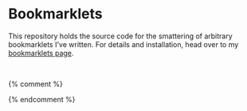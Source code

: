 <!--{% comment %}-->
# Bookmarklets
This repository holds the source code for the smattering of arbitrary
bookmarklets I've written. For details and installation, head over to my
[bookmarklets page](https://jkmartindale.github.io/bookmarklets/).

&nbsp;
<!--{% endcomment %}-->
{% comment %}
<!--{% endcomment %}
# Add to Pocket
Strips gross GET variables from the URL and adds the page to Pocket. Doesn't
work on webpages with a Content Security Policy, but instead of failing silently
it'll 1) tell you that a CSP is in place and 2) strip GET variables from the URL
so that you can save to Pocket with the Share menu or otherwise.
```javascript
javascript:(function(){document.addEventListener("securitypolicyviolation",function(t){t.stopImmediatePropagation();alert("This bookmarklet is not compatible with this webpage's content security policy :(");history.pushState(void 0,void 0,window.location.pathname)});var a=/([^?]+)/.exec(window.location.href)[1],b=document.createElement("script");b.type="text/javascript";var c=a,d=[1335250,6543542,3442575,3096362,1070828,4418221,2412824,2787039,2494417,4533862],e=0,f=0,g=[],h=0,k={a:97,b:98,c:99,d:100,e:101,f:102,g:103,h:104,i:105,j:106,k:107,l:108,m:109,n:110,o:111,p:112,q:113,r:114,s:115,t:116,u:117,v:118,w:119,x:120,y:121,z:122,A:65,B:66,C:67,D:68,E:69,F:70,G:71,H:72,I:73,J:74,K:75,L:76,M:77,N:78,O:79,P:80,Q:81,R:82,S:83,T:84,U:85,V:86,W:87,X:88,Y:89,Z:90,0:48,1:49,2:50,3:51,4:52,5:53,6:54,7:55,8:56,9:57,"/":47,":":58,"?":63,"=":61,"-":45,_:95,"&":38,$:36,"!":33,".":46};c=1335250+c;for(var m=0;274>m;m++){for(var n=0;n<c.length;n++){(l=k[c[n]]?k[c[n]]:c.charCodeAt(n))||(l=3);var p=l*(d[e]+l*d[f%25d.length]);g[h]=(g[h]?g[h]+p:p)+m+f;var q=p%2550;if(g[q]){var r=g[h];g[h]=g[q];g[q]=r}f+=p;h=50==h?0:h+=1;e=e==d.length-1?0:e+1}c=f+"";f=0}var u="";for(n=0;n<g.length;n++)u+=String.fromCharCode(g[n]%2525+97);b.src="https://getpocket.com/b/r4.js?h="+(u+"efcc82e294")+"&u="+encodeURIComponent(a)+"&t="+encodeURIComponent(document.title);(document.getElementsByTagName("head")[0]||document.documentElement).appendChild(b)})()
```

# Archive.org Lookup
Searches archive.org for captures of the current webpage.
```javascript
javascript:window.open("https://web.archive.org/web/*/"+window.location.href)
 
```

# Archive.org Save
Adds a capture of the current page to archive.org.
```javascript
javascript:window.open("https://web.archive.org/save/"+window.location.href)
 
```

# Clean Ellucian Banner Transcript
Banner is hot garbage and their unofficial transcript page looks disgusting.
This helps make things look nicer for printing.
[[Unminified]](https://github.com/jkmartindale/bookmarklets/blob/master/clean-banner-transcript.js)
```javascript
javascript:function d(a){var b=0;return function(){return b<a.length?{done:!1,value:a[b++]}:{done:!0}}}document.getElementsByClassName("pageheaderdiv1")[0].remove();document.getElementsByClassName("headerlinksdiv")[0].remove();document.getElementsByClassName("plaintable")[0].remove();document.getElementsByClassName("headerwrapperdiv")[0].style.paddingTop=0;
[].concat(function(a){if(!(a instanceof Array)){var b="undefined"!=typeof Symbol&&Symbol.iterator&&a[Symbol.iterator];a=b?b.call(a):{next:d(a)};for(var c=[];!(b=a.next()).done;)c.push(b.value);a=c}return a}(document.getElementsByClassName("pagebodydiv")[0].childNodes)).map(function(a){a.nodeType!=Node.TEXT_NODE&&"A"!=a.tagName||a.remove()});document.styleSheets[1].insertRule("tr{break-inside:avoid}");
```

# Google Play App Beta
Activate this bookmarklet on a Google Play app page to enroll in the beta
program (if there is one).
```javascript
javascript:window.location="https://play.google.com/apps/testing/"+window.location.href.match(/https:\/\/play\.google\.com\/store\/apps\/details\?id=([\w.]+)/)[1]
```

# Google Play Music Cover Art
Activate this bookmarklet on an album page on Google Play to grab some
high-resolution cover art.
```javascript
javascript:open(document.getElementsByClassName("cover-image")[0].src.replace("w300-rw", "w16383-rw"))
```

# ICANN WHOIS
Looks up the WHOIS record of the current domain.
```javascript
javascript:window.open("https://whois.icann.org/en/lookup?name="+window.location.hostname)
```

# PageSpeed Insights
Runs the current webpage through Google PageSpeed Insights to get suggestions
for making the webpage faster.
```javascript
javascript:window.open("https://developers.google.com/speed/pagespeed/insights/?url="+window.location.href)
```

# Unhide Reddit Downvote Arrows
For those times when subreddit moderators have disabled downvotes but you still
gotta be a jerk anyway.
```javascript
javascript:(function(){var a=document.getElementsByClassName("down"),b;for(b in a)a[b].style.display="block"})()
```

# Vine Downloader
Opens the MP4 from a single Vine's page.
```javascript
javascript:open("http://v.cdn.vine.co/r/videos_dashhd/"+/https:\/\/v\.cdn\.vine\.co\/r\/videos\/(.*).jpg/.exec(document.getElementsByTagName("video")[0].poster)[1])
```

# Web of Trust
Opens the Web of Trust reputation page for the current domain or subdomain.
```javascript
javascript:open("https://www.mywot.com/scorecard/"+window.location.host)
 
```

# Website Grader
Runs the current domain through HubSpot's Website Grader, checking for basic
performance and SEO issues.
```javascript
javascript:window.open("https://website.grader.com/results/"+window.location.hostname)
 
```{% comment %}
-->{% endcomment %}
